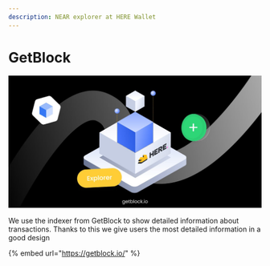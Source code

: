 ```yaml
---
description: NEAR explorer at HERE Wallet
---
```


# GetBlock



![](<../.gitbook/assets/image (2) (1).png>)

We use the indexer from GetBlock to show detailed information about transactions. Thanks to this we give users the most detailed information in a good design

{% embed url="https://getblock.io/" %}
